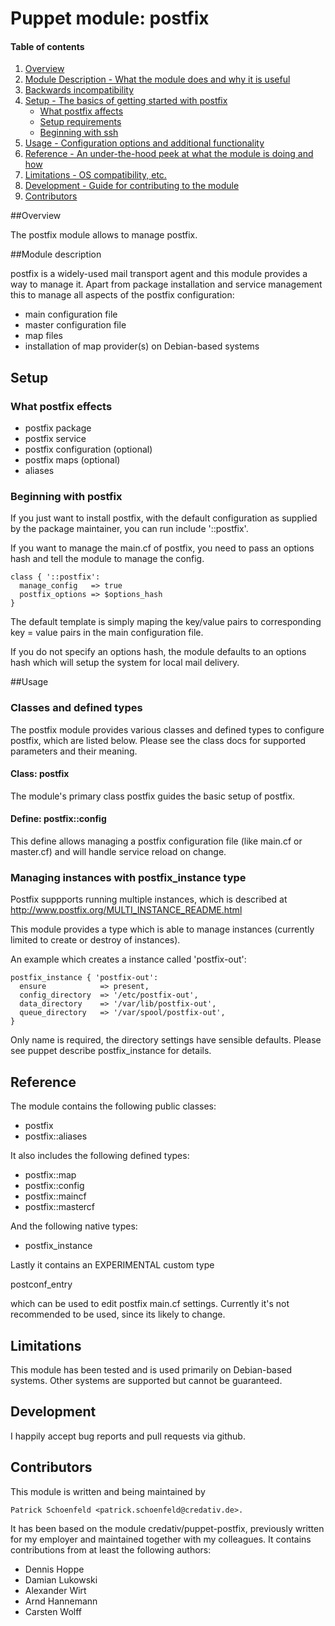 # Puppet module: postfix

#### Table of contents

1. [Overview](#overview)
2. [Module Description - What the module does and why it is useful](#module-description)
3. [Backwards incompatibility](#backwards-incompatibility)
4. [Setup - The basics of getting started with postfix](#setup)
    * [What postfix affects](#what-ssh-affects)
    * [Setup requirements](#setup-requirements)
    * [Beginning with ssh](#beginning-with-postfix)
5. [Usage - Configuration options and additional functionality](#usage)
6. [Reference - An under-the-hood peek at what the module is doing and how](#reference)
7. [Limitations - OS compatibility, etc.](#limitations)
8. [Development - Guide for contributing to the module](#development)
9. [Contributors](#contributors)

##Overview

The postfix module allows to manage postfix.

##Module description

postfix is a widely-used mail transport agent and this module provides
a way to manage it. Apart from package installation and service management
this to manage all aspects of the postfix configuration:

- main configuration file
- master configuration file
- map files
- installation of map provider(s) on Debian-based systems

## Setup

### What postfix effects

* postfix package
* postfix service
* postfix configuration (optional)
* postfix maps (optional)
* aliases

### Beginning with postfix

If you just want to install postfix, with the default configuration as supplied
by the package maintainer, you can run include '::postfix'.

If you want to manage the main.cf of postfix, you need to pass an options hash
and tell the module to manage the config.

```puppet
class { '::postfix':
  manage_config   => true
  postfix_options => $options_hash
}
```
The default template is simply maping the key/value pairs to corresponding
key = value pairs in the main configuration file.

If you do not specify an options hash, the module defaults to an options hash
which will setup the system for local mail delivery.

##Usage

### Classes and defined types

The postfix module provides various classes and defined types to
configure postfix, which are listed below. Please see the class docs for
supported parameters and their meaning.

#### Class: postfix

The module's primary class postfix guides the basic setup of postfix.

#### Define: postfix::config

This define allows managing a postfix configuration file (like main.cf or
master.cf) and will handle service reload on change. 

### Managing instances with postfix_instance type

Postfix suppports running multiple instances, which is described at
http://www.postfix.org/MULTI_INSTANCE_README.html

This module provides a type which is able to manage instances (currently limited
to create or destroy of instances).

An example which creates a instance called 'postfix-out':

```puppet
postfix_instance { 'postfix-out':
  ensure            => present,
  config_directory  => '/etc/postfix-out',
  data_directory    => '/var/lib/postfix-out',
  queue_directory   => '/var/spool/postfix-out',
}
```

Only name is required, the directory settings have sensible defaults.
Please see puppet describe postfix_instance for details.    



## Reference

The module contains the following public classes:

- postfix
- postfix::aliases

It also includes the following defined types:

- postfix::map
- postfix::config
- postfix::maincf
- postfix::mastercf

And the following native types:

- postfix_instance

Lastly it contains an EXPERIMENTAL custom type

postconf_entry

which can be used to edit postfix main.cf settings. Currently it's not
recommended to be used, since its likely to change.

## Limitations

This module has been tested and is used primarily on Debian-based systems.
Other systems are supported but cannot be guaranteed.

## Development

I happily accept bug reports and pull requests via github.

## Contributors

This module is written and being maintained by
    
    Patrick Schoenfeld <patrick.schoenfeld@credativ.de>.

It has been based on the module credativ/puppet-postfix, previously written
for my employer and maintained together with my colleagues. It contains
contributions from at least the following authors:

- Dennis Hoppe
- Damian Lukowski
- Alexander Wirt
- Arnd Hannemann
- Carsten Wolff
